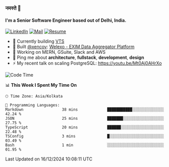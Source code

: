 ### नमस्ते 🙏

#### I'm a Senior Software Engineer based out of Delhi, India.

[![LinkedIn](https://img.shields.io/badge/linkedin-%230077B5.svg)](https://linkedin.com/in/sambhav2612)
[![Mail](https://img.shields.io/badge/gmail-D14836)](mailto:sambhavjain2612@gmail.com)
[![Resume](https://img.shields.io/badge/resume-%23#FFFF00.svg)](https://mega.nz/file/IjA3yaoB#BFfQg1-aKva0piAd_wWs8Hf5dlnYRQ2ZkwtYwNMzBhA)

- 🏢 Currently building [VTS](https://github.com/Sambhav-VTS)
- 💅 Built [@xencov](https://github.com/xencov): [Welexo - EXIM Data Aggregator Platform](https://welexo.com)
- 🌱 Working on MERN, GSuite, Slack and AWS
- 💬 Ping me about **architecture**, **fullstack**, **development**, **design**
- ⚡️ My recent talk on scaling PostgreSQL: https://youtu.be/Mt0Aj0AHrXo

<!--START_SECTION:waka-->
![Code Time](http://img.shields.io/badge/Code%20Time-3%2C876%20hrs%2043%20mins-blue)

📊 **This Week I Spent My Time On** 

```text
🕑︎ Time Zone: Asia/Kolkata

💬 Programming Languages: 
Markdown                 38 mins             ███████████░░░░░░░░░░░░░░   42.24 % 
JSON                     25 mins             ███████░░░░░░░░░░░░░░░░░░   27.75 % 
TypeScript               20 mins             ██████░░░░░░░░░░░░░░░░░░░   22.48 % 
TSConfig                 3 mins              █░░░░░░░░░░░░░░░░░░░░░░░░   03.49 % 
Bash                     1 min               ░░░░░░░░░░░░░░░░░░░░░░░░░   01.95 % 
```


 Last Updated on 16/12/2024 10:08:11 UTC
<!--END_SECTION:waka-->
